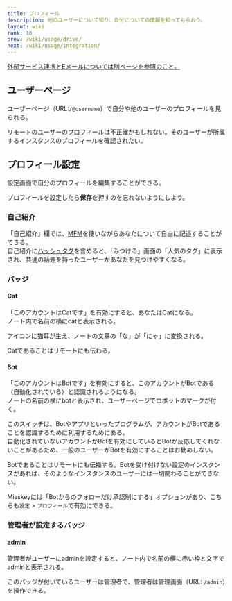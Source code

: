 ```yaml
---
title: プロフィール
description: 他のユーザーについて知り、自分についての情報を知ってもらおう。
layout: wiki
rank: 10
prev: /wiki/usage/drive/
next: /wiki/usage/integration/
---
```

[外部サービス連携とEメールについては別ページを参照のこと。](../integration/)

## ユーザーページ
ユーザーページ（URL:`/@username`）で自分や他のユーザーのプロフィールを見られる。

リモートのユーザーのプロフィールは不正確かもしれない。そのユーザーが所属するインスタンスのプロフィールを確認されたい。

## プロフィール設定
設定画面で自分のプロフィールを編集することができる。

プロフィールを設定したら**保存**を押すのを忘れないようにしよう。

### 自己紹介
「自己紹介」欄では、[MFM](../mfm/)を使いながらあなたについて自由に記述することができる。  
自己紹介に[ハッシュタグ](../hashtag/)を含めると、「みつける」画面の「人気のタグ」に表示され、共通の話題を持ったユーザーがあなたを見つけやすくなる。

### バッジ
#### Cat
「このアカウントはCatです」を有効にすると、あなたはCatになる。  
ノート内で名前の横にcatと表示される。

アイコンに猫耳が生え、ノートの文章の「な」が「にゃ」に変換される。

Catであることはリモートにも伝わる。

#### Bot
「このアカウントはBotです」を有効にすると、このアカウントがBotである（自動化されている）と認識されるようになる。  
ノートの名前の横にbotと表示され、ユーザーページでロボットのマークが付く。

このスイッチは、Botやアプリといったプログラムが、アカウントがBotであることを認識するために利用するためにある。  
自動化されていないアカウントがBotを有効にしているとBotが反応してくれないことがあるため、一般のユーザーがBotを有効にすることはお勧めしない。

Botであることはリモートにも伝播する。Botを受け付けない設定のインスタンスがあれば、そのようなインスタンスのユーザーには一切関わることができない。

Misskeyには「Botからのフォローだけ承認制にする」オプションがあり、こちらも`設定` > `プロフィール`で有効にできる。

### 管理者が設定するバッジ
#### admin
管理者がユーザーにadminを設定すると、ノート内で名前の横に赤い枠と文字でadminと表示される。

このバッジが付いているユーザーは管理者で、管理者は管理画面（URL: `/admin`）を操作できる。
